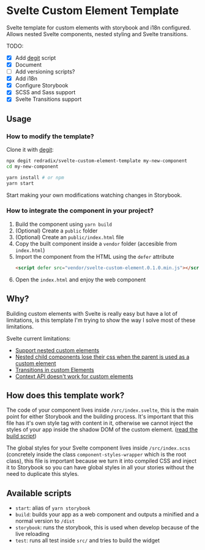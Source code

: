# Svelte Custom Element Template

Svelte template for custom elements with storybook and i18n configured. Allows nested Svelte components, nested styling and Svelte transitions.

TODO:
- [x] Add [degit](https://github.com/Rich-Harris/degit) script
- [x] Document
- [ ] Add versioning scripts?
- [x] Add i18n
- [x] Configure Storybook
- [x] SCSS and Sass support
- [x] Svelte Transitions support

## Usage

### How to modify the template?

Clone it with [degit](https://github.com/Rich-Harris/degit):

```bash
npx degit redradix/svelte-custom-element-template my-new-component
cd my-new-component

yarn install # or npm
yarn start
```

Start making your own modifications watching changes in Storybook.

### How to integrate the component in your project?

1. Build the component using `yarn build`
2. (Optional) Create a `public` folder
3. (Optional) Create an `public/index.html` file
4. Copy the built component inside a `vendor` folder (accesible from `index.html`)
5. Import the component from the HTML using the `defer` attribute
   ```html
   <script defer src="vendor/svelte-custom-element.0.1.0.min.js"></script>
   ```
6. Open the `index.html` and enjoy the web component

## Why?
Building custom elements with Svelte is really easy but have a lot of limitations, is this template I'm trying to show the way I solve most of these limitations.

Svelte current limitations:

* [Support nested custom elements](https://github.com/sveltejs/svelte/issues/3520)
* [Nested child components lose their css when the parent is used as a custom element](https://github.com/sveltejs/svelte/issues/4274)
* [Transitions in custom Elements](https://github.com/sveltejs/svelte/issues/1825)
* [Context API doesn't work for custom elements](https://github.com/sveltejs/svelte/issues/3422)

## How does this template work?

The code of your component lives inside `/src/index.svelte`, this is the main point for either Storybook and the building process. It's important that this file has it's own style tag with content in it, otherwise we cannot inject the styles of your app inside the shadow DOM of the custom element. ([read the build script](./scripts/build.js))

The global styles for your Svelte component lives inside `/src/index.scss` (concretely inside the class `component-styles-wrapper` which is the root class), this file is important because we turn it into compiled CSS and inject it to Storybook so you can have global styles in all your stories without the need to duplicate this styles.

## Available scripts

* `start`: alias of `yarn storybook`
* `build`: builds your app as a web component and outputs a minified and a normal version to `/dist`
* `storybook`: runs the storybook, this is used when develop because of the live reloading
* `test`: runs all test inside `src/` and tries to build the widget
